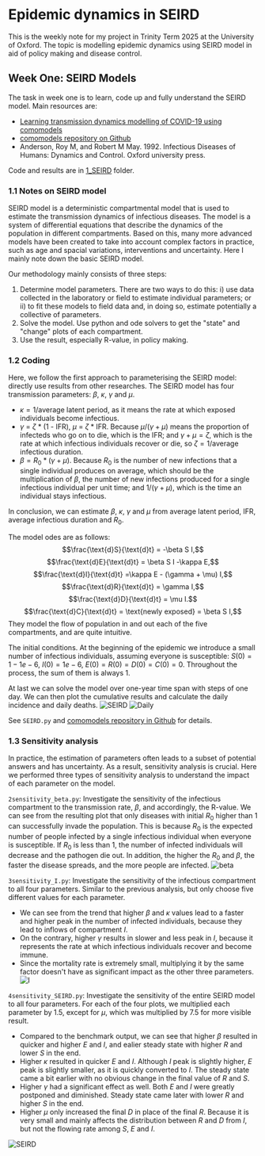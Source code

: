 # Epidemic dynamics in SEIRD
This is the weekly note for my project in Trinity Term 2025 at the University of Oxford. The topic is modelling epidemic dynamics using SEIRD model in aid of policy making and disease control.

## Week One: SEIRD Models
The task in week one is to learn, code up and fully understand the SEIRD model. Main resources are:
- [Learning transmission dynamics modelling of COVID-19 using comomodels](https://doi.org/10.1016/j.mbs.2022.108824)
- [comomodels repository on Github](https://como-dtc-collaboration.github.io/como-models/articles/SEIRD.html)
- Anderson, Roy M, and Robert M May. 1992. Infectious Diseases of Humans: Dynamics and Control. Oxford university press.

Code and results are in [1_SEIRD](1_SEIRD) folder.

### 1.1 Notes on SEIRD model
SEIRD model is a deterministic compartmental model that is used to estimate the transmission dynamics of infectious diseases. The model is a system of differential equations that describe the dynamics of the population in different compartments. Based on this, many more advanced models have been created to take into account complex factors in practice, such as age and spacial variations, interventions and uncertainty. Here I mainly note down the basic SEIRD model.

Our methodology mainly consists of three steps:
1. Determine model parameters. There are two ways to do this: i) use data collected in the laboratory or field to estimate individual parameters; or ii) to fit these models to field data and, in doing so, estimate potentially a collective of parameters.
2. Solve the model. Use python and ode solvers to get the "state" and "change" plots of each compartment.
3. Use the result, especially R-value, in policy making.

### 1.2 Coding
Here, we follow the first approach to parameterising the SEIRD model: directly use results from other researches. The SEIRD model has four transmission parameters: $\beta$, $\kappa$, $\gamma$ and $\mu$.
- $\kappa = 1 / \text{average latent period}$, as it means the rate at which exposed individuals become infectious.
- $\gamma$ = $\zeta$ * (1 - IFR), $\mu$ = $\zeta$ * IFR. Because $\mu / (\gamma + \mu)$ means the proportion of infecteds who go on to die, which is the IFR; and $\gamma + \mu = \zeta$, which is the rate at which infectious individuals recover or die, so $\zeta = 1 / \text{average infectious duration}$.
- $\beta = R_0 * (\gamma + \mu)$. Because $R_0$ is the number of new infections that a single individual produces on average, which should be the multiplication of $\beta$, the number of new infections produced for a single infectious individual per unit time; and $1/(\gamma + \mu)$, which is the time an individual stays infectious.

In conclusion, we can estimate $\beta$, $\kappa$, $\gamma$ and $\mu$ from $\text{average latent period, IFR, average infectious duration}$ and $R_0$.

The model odes are as follows:
$$\frac{\text{d}S}{\text{d}t} = -\beta S I,$$
$$\frac{\text{d}E}{\text{d}t} = \beta S I -\kappa E,$$
$$\frac{\text{d}I}{\text{d}t} =\kappa E - (\gamma + \mu) I,$$
$$\frac{\text{d}R}{\text{d}t} = \gamma I,$$
$$\frac{\text{d}D}{\text{d}t} = \mu I.$$
$$\frac{\text{d}C}{\text{d}t} = \text{newly exposed} = \beta S I,$$
They model the flow of population in and out each of the five compartments, and are quite intuitive.

The initial conditions. At the beginning of the epidemic we introduce a small number of infectious individuals, assuming everyone is susceptible: $S(0) = 1 - 1e-6$, $I(0) = 1e-6$, $E(0) = R(0) = D(0) = C(0) = 0$. Throughout the process, the sum of them is always 1.

At last we can solve the model over one-year time span with steps of one day. We can then plot the cumulative results and calculate the daily incidence and daily deaths.
![SEIRD](./1_SEIRD/SEIRD.png)
![Daily](./1_SEIRD/Daily_incidence_deaths.png)

See `SEIRD.py` and [comomodels repository in Github](https://como-dtc-collaboration.github.io/como-models/articles/SEIRD.html) for details.

### 1.3 Sensitivity analysis
In practice, the estimation of parameters often leads to a subset of potential answers and has uncertainty. As a result, sensitivity analysis is crucial. Here we performed three types of sensitivity analysis to understand the impact of each parameter on the model.

`2sensitivity_beta.py`: Investigate the sensitivity of the infectious compartment to the transmission rate, $\beta$, and accordingly, the R-value. We can see from the resulting plot that only diseases with initial $R_0$ higher than 1 can successfully invade the population. This is because $R_0$ is the expected number of people infected by a single infectious individual when everyone is susceptible. If $R_0$ is less than 1, the number of infected individuals will decrease and the pathogen die out. In addition, the higher the $R_0$ and $\beta$, the faster the disease spreads, and the more people are infected.
![beta](./1_SEIRD/Sensitivity_beta.png)

`3sensitivity_I.py`: Investigate the sensitivity of the infectious compartment to all four parameters. Similar to the previous analysis, but only choose five different values for each parameter. 
- We can see from the trend that higher $\beta$ and $\kappa$ values lead to a faster and higher peak in the number of infected individuals, because they lead to inflows of compartment $I$. 
- On the contrary, higher $\gamma$ results in slower and less peak in $I$, because it represents the rate at which infectious individuals recover and become immune. 
- Since the mortality rate is extremely small, multiplying it by the same factor doesn't have as significant impact as the other three parameters.
![I](./1_SEIRD/Sensitivity_I.png)

`4sensitivity_SEIRD.py`: Investigate the sensitivity of the entire SEIRD model to all four parameters. For each of the four plots, we multiplied each parameter by 1.5, except for $\mu$, which was multiplied by 7.5 for more visible result. 
- Compared to the benchmark output, we can see that higher $\beta$ resulted in quicker and higher $E$ and $I$, and ealier steady state with higher $R$ and lower $S$ in the end. 
- Higher $\kappa$ resulted in quicker $E$ and $I$. Although $I$ peak is slightly higher, $E$ peak is slightly smaller, as it is quickly converted to $I$. The steady state came a bit earlier with no obvious change in the final value of $R$ and $S$. 
- Higher $\gamma$ had a significant effect as well. Both $E$ and $I$ were greatly postponed and diminished. Steady state came later with lower $R$ and higher $S$ in the end.
- Higher $\mu$ only increased the final $D$ in place of the final $R$. Because it is very small and mainly affects the distribution between $R$ and $D$ from $I$, but not the flowing rate among $S$, $E$ and $I$.

![SEIRD](./1_SEIRD/Sensitivity_SEIRD.png)
